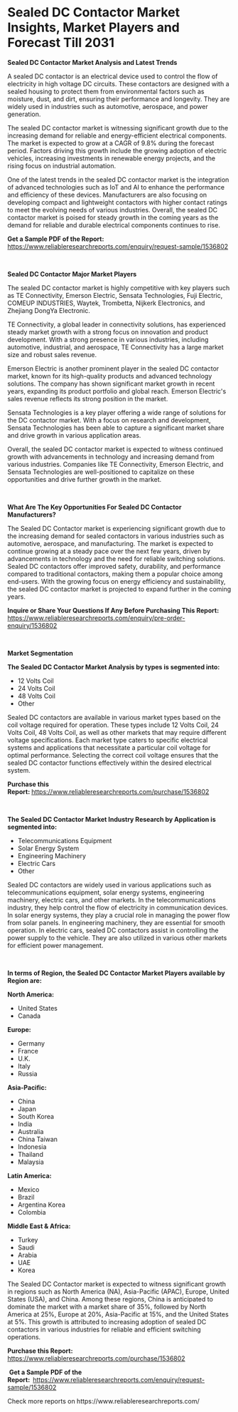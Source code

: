 <p><h1>Sealed DC Contactor Market Insights, Market Players and Forecast Till 2031</h1></p><p><strong>Sealed DC Contactor Market Analysis and Latest Trends</strong></p>
<p><p>A sealed DC contactor is an electrical device used to control the flow of electricity in high voltage DC circuits. These contactors are designed with a sealed housing to protect them from environmental factors such as moisture, dust, and dirt, ensuring their performance and longevity. They are widely used in industries such as automotive, aerospace, and power generation.</p><p>The sealed DC contactor market is witnessing significant growth due to the increasing demand for reliable and energy-efficient electrical components. The market is expected to grow at a CAGR of 9.8% during the forecast period. Factors driving this growth include the growing adoption of electric vehicles, increasing investments in renewable energy projects, and the rising focus on industrial automation.</p><p>One of the latest trends in the sealed DC contactor market is the integration of advanced technologies such as IoT and AI to enhance the performance and efficiency of these devices. Manufacturers are also focusing on developing compact and lightweight contactors with higher contact ratings to meet the evolving needs of various industries. Overall, the sealed DC contactor market is poised for steady growth in the coming years as the demand for reliable and durable electrical components continues to rise.</p></p>
<p><strong>Get a Sample PDF of the Report:&nbsp;</strong> <a href="https://www.reliableresearchreports.com/enquiry/request-sample/1536802">https://www.reliableresearchreports.com/enquiry/request-sample/1536802</a></p>
<p>&nbsp;</p>
<p><strong>Sealed DC Contactor Major Market Players</strong></p>
<p><p>The sealed DC contactor market is highly competitive with key players such as TE Connectivity, Emerson Electric, Sensata Technologies, Fuji Electric, COMEUP INDUSTRIES, Waytek, Trombetta, Nijkerk Electronics, and Zhejiang DongYa Electronic. </p><p>TE Connectivity, a global leader in connectivity solutions, has experienced steady market growth with a strong focus on innovation and product development. With a strong presence in various industries, including automotive, industrial, and aerospace, TE Connectivity has a large market size and robust sales revenue.</p><p>Emerson Electric is another prominent player in the sealed DC contactor market, known for its high-quality products and advanced technology solutions. The company has shown significant market growth in recent years, expanding its product portfolio and global reach. Emerson Electric's sales revenue reflects its strong position in the market.</p><p>Sensata Technologies is a key player offering a wide range of solutions for the DC contactor market. With a focus on research and development, Sensata Technologies has been able to capture a significant market share and drive growth in various application areas.</p><p>Overall, the sealed DC contactor market is expected to witness continued growth with advancements in technology and increasing demand from various industries. Companies like TE Connectivity, Emerson Electric, and Sensata Technologies are well-positioned to capitalize on these opportunities and drive further growth in the market.</p></p>
<p>&nbsp;</p>
<p><strong>What Are The Key Opportunities For Sealed DC Contactor Manufacturers?</strong></p>
<p><p>The Sealed DC Contactor market is experiencing significant growth due to the increasing demand for sealed contactors in various industries such as automotive, aerospace, and manufacturing. The market is expected to continue growing at a steady pace over the next few years, driven by advancements in technology and the need for reliable switching solutions. Sealed DC contactors offer improved safety, durability, and performance compared to traditional contactors, making them a popular choice among end-users. With the growing focus on energy efficiency and sustainability, the sealed DC contactor market is projected to expand further in the coming years.</p></p>
<p><strong>Inquire or Share Your Questions If Any Before Purchasing This Report:</strong> <a href="https://www.reliableresearchreports.com/enquiry/pre-order-enquiry/1536802">https://www.reliableresearchreports.com/enquiry/pre-order-enquiry/1536802</a></p>
<p>&nbsp;</p>
<p><strong>Market Segmentation</strong></p>
<p><strong>The Sealed DC Contactor Market Analysis by types is segmented into:</strong></p>
<p><ul><li>12 Volts Coil</li><li>24 Volts Coil</li><li>48 Volts Coil</li><li>Other</li></ul></p>
<p><p>Sealed DC contactors are available in various market types based on the coil voltage required for operation. These types include 12 Volts Coil, 24 Volts Coil, 48 Volts Coil, as well as other markets that may require different voltage specifications. Each market type caters to specific electrical systems and applications that necessitate a particular coil voltage for optimal performance. Selecting the correct coil voltage ensures that the sealed DC contactor functions effectively within the desired electrical system.</p></p>
<p><strong>Purchase this Report:&nbsp;</strong><a href="https://www.reliableresearchreports.com/purchase/1536802">https://www.reliableresearchreports.com/purchase/1536802</a></p>
<p>&nbsp;</p>
<p><strong>The Sealed DC Contactor Market Industry Research by Application is segmented into:</strong></p>
<p><ul><li>Telecommunications Equipment</li><li>Solar Energy System</li><li>Engineering Machinery</li><li>Electric Cars</li><li>Other</li></ul></p>
<p><p>Sealed DC contactors are widely used in various applications such as telecommunications equipment, solar energy systems, engineering machinery, electric cars, and other markets. In the telecommunications industry, they help control the flow of electricity in communication devices. In solar energy systems, they play a crucial role in managing the power flow from solar panels. In engineering machinery, they are essential for smooth operation. In electric cars, sealed DC contactors assist in controlling the power supply to the vehicle. They are also utilized in various other markets for efficient power management.</p></p>
<p>&nbsp;</p>
<p><strong>In terms of Region, the Sealed DC Contactor Market Players available by Region are:</strong></p>
<p>
    <p> <strong> North America: </strong>
        <ul>
            <li>United States</li>
            <li>Canada</li>
        </ul>
        </p> 
    <p> <strong> Europe: </strong>
        <ul>
            <li>Germany</li>
            <li>France</li>
            <li>U.K.</li>
            <li>Italy</li>
            <li>Russia</li>
        </ul>
        </p> 
    <p> <strong> Asia-Pacific: </strong>
        <ul>
            <li>China</li>
            <li>Japan</li>
            <li>South Korea</li>
            <li>India</li>
            <li>Australia</li>
            <li>China Taiwan</li>
            <li>Indonesia</li>
            <li>Thailand</li>
            <li>Malaysia</li>
        </ul>
        </p> 
    <p> <strong> Latin America: </strong>
        <ul>
            <li>Mexico</li>
            <li>Brazil</li>
            <li>Argentina Korea</li>
            <li>Colombia</li>
        </ul>
        </p> 
    <p> <strong> Middle East & Africa: </strong>
        <ul>
            <li>Turkey</li>
            <li>Saudi</li>
            <li>Arabia</li>
            <li>UAE</li>
            <li>Korea</li>
        </ul>
    </p>
    </p>
<p><p>The Sealed DC Contactor market is expected to witness significant growth in regions such as North America (NA), Asia-Pacific (APAC), Europe, United States (USA), and China. Among these regions, China is anticipated to dominate the market with a market share of 35%, followed by North America at 25%, Europe at 20%, Asia-Pacific at 15%, and the United States at 5%. This growth is attributed to increasing adoption of sealed DC contactors in various industries for reliable and efficient switching operations.</p></p>
<p><strong>Purchase this Report: </strong><a href="https://www.reliableresearchreports.com/purchase/1536802">https://www.reliableresearchreports.com/purchase/1536802</a></p>
<p>&nbsp;<strong>Get a Sample PDF of the Report:&nbsp;&nbsp;</strong><a href="https://www.reliableresearchreports.com/enquiry/request-sample/1536802">https://www.reliableresearchreports.com/enquiry/request-sample/1536802</a></p>
<p><strong></strong></p>
<p>Check more reports on https://www.reliableresearchreports.com/</p>